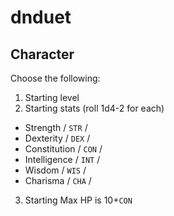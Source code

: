 # dnduet

## Character

Choose the following:

1. Starting level
2. Starting stats (roll 1d4-2 for each)
  - Strength / `STR` / 
  - Dexterity / `DEX` /
  - Constitution / `CON` /
  - Intelligence / `INT` /
  - Wisdom / `WIS` /
  - Charisma / `CHA` /
3. Starting Max HP is 10+`CON`
